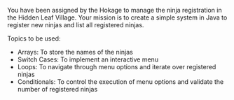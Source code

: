 You have been assigned by the Hokage to manage the ninja registration in the Hidden Leaf Village.
Your mission is to create a simple system in Java to register new ninjas and list all registered ninjas.

Topics to be used:
- Arrays: To store the names of the ninjas
- Switch Cases: To implement an interactive menu
- Loops: To navigate through menu options and iterate over registered ninjas
- Conditionals: To control the execution of menu options and validate the number of registered ninjas